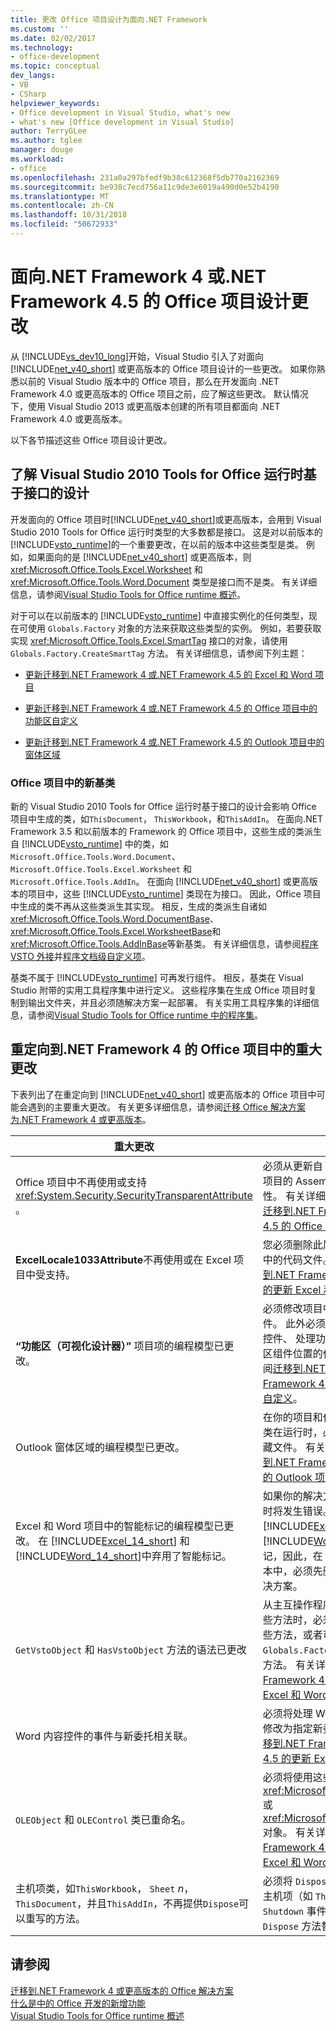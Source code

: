 ```yaml
---
title: 更改 Office 项目设计为面向.NET Framework
ms.custom: ''
ms.date: 02/02/2017
ms.technology:
- office-development
ms.topic: conceptual
dev_langs:
- VB
- CSharp
helpviewer_keywords:
- Office development in Visual Studio, what's new
- what's new [Office development in Visual Studio]
author: TerryGLee
ms.author: tglee
manager: douge
ms.workload:
- office
ms.openlocfilehash: 231a0a297bfedf9b38c612368f5db770a2162369
ms.sourcegitcommit: be938c7ecd756a11c9de3e6019a490d0e52b4190
ms.translationtype: MT
ms.contentlocale: zh-CN
ms.lasthandoff: 10/31/2018
ms.locfileid: "50672933"
---
```

# <a name="changes-to-the-design-of-office-projects-that-target-the-net-framework-4-or-the-net-framework-45"></a>面向.NET Framework 4 或.NET Framework 4.5 的 Office 项目设计更改
  从 [!INCLUDE[vs_dev10_long](../sharepoint/includes/vs-dev10-long-md.md)]开始，Visual Studio 引入了对面向 [!INCLUDE[net_v40_short](../sharepoint/includes/net-v40-short-md.md)] 或更高版本的 Office 项目设计的一些更改。 如果你熟悉以前的 Visual Studio 版本中的 Office 项目，那么在开发面向 .NET Framework 4.0 或更高版本的 Office 项目之前，应了解这些更改。 默认情况下，使用 Visual Studio 2013 或更高版本创建的所有项目都面向 .NET Framework 4.0 或更高版本。  
  
 以下各节描述这些 Office 项目设计更改。  
  
## <a name="understand-the-interface-based-design-of-the-visual-studio-2010-tools-for-office-runtime"></a>了解 Visual Studio 2010 Tools for Office 运行时基于接口的设计  
 开发面向的 Office 项目时[!INCLUDE[net_v40_short](../sharepoint/includes/net-v40-short-md.md)]或更高版本，会用到 Visual Studio 2010 Tools for Office 运行时类型的大多数都是接口。 这是对以前版本的 [!INCLUDE[vsto_runtime](../vsto/includes/vsto-runtime-md.md)]的一个重要更改，在以前的版本中这些类型是类。 例如，如果面向的是 [!INCLUDE[net_v40_short](../sharepoint/includes/net-v40-short-md.md)] 或更高版本，则 <xref:Microsoft.Office.Tools.Excel.Worksheet> 和 <xref:Microsoft.Office.Tools.Word.Document> 类型是接口而不是类。 有关详细信息，请参阅[Visual Studio Tools for Office runtime 概述](../vsto/visual-studio-tools-for-office-runtime-overview.md)。  
  
 对于可以在以前版本的 [!INCLUDE[vsto_runtime](../vsto/includes/vsto-runtime-md.md)] 中直接实例化的任何类型，现在可使用 `Globals.Factory` 对象的方法来获取这些类型的实例。 例如，若要获取实现 <xref:Microsoft.Office.Tools.Excel.SmartTag> 接口的对象，请使用 `Globals.Factory.CreateSmartTag` 方法。 有关详细信息，请参阅下列主题：  
  
-   [更新迁移到.NET Framework 4 或.NET Framework 4.5 的 Excel 和 Word 项目](../vsto/updating-excel-and-word-projects-that-you-migrate-to-the-dotnet-framework-4-or-the-dotnet-framework-4-5.md)  
  
-   [更新迁移到.NET Framework 4 或.NET Framework 4.5 的 Office 项目中的功能区自定义](../vsto/updating-ribbon-customizations-in-office-projects-that-you-migrate-to-the-dotnet-framework-4-or-the-dotnet-framework-4-5.md)  
  
-   [更新迁移到.NET Framework 4 或.NET Framework 4.5 的 Outlook 项目中的窗体区域](../vsto/updating-form-regions-in-outlook-projects-that-you-migrate-to-the-dotnet-framework-4-or-the-dotnet-framework-4-5.md)  
  
### <a name="new-base-classes-in-office-projects"></a>Office 项目中的新基类  
 新的 Visual Studio 2010 Tools for Office 运行时基于接口的设计会影响 Office 项目中生成的类，如`ThisDocument`， `ThisWorkbook`，和`ThisAddIn`。 在面向.NET Framework 3.5 和以前版本的 Framework 的 Office 项目中，这些生成的类派生自 [!INCLUDE[vsto_runtime](../vsto/includes/vsto-runtime-md.md)] 中的类，如 `Microsoft.Office.Tools.Word.Document`、`Microsoft.Office.Tools.Excel.Worksheet` 和 `Microsoft.Office.Tools.AddIn`。 在面向 [!INCLUDE[net_v40_short](../sharepoint/includes/net-v40-short-md.md)] 或更高版本的项目中，这些 [!INCLUDE[vsto_runtime](../vsto/includes/vsto-runtime-md.md)] 类现在为接口。 因此，Office 项目中生成的类不再从这些类派生其实现。 相反，生成的类派生自诸如 <xref:Microsoft.Office.Tools.Word.DocumentBase>、 <xref:Microsoft.Office.Tools.Excel.WorksheetBase>和 <xref:Microsoft.Office.Tools.AddInBase>等新基类。 有关详细信息，请参阅[程序 VSTO 外接](../vsto/programming-vsto-add-ins.md)并[程序文档级自定义项](../vsto/programming-document-level-customizations.md)。  
  
 基类不属于 [!INCLUDE[vsto_runtime](../vsto/includes/vsto-runtime-md.md)] 可再发行组件。 相反，基类在 Visual Studio 附带的实用工具程序集中进行定义。 这些程序集在生成 Office 项目时复制到输出文件夹，并且必须随解决方案一起部署。 有关实用工具程序集的详细信息，请参阅[Visual Studio Tools for Office runtime 中的程序集](../vsto/assemblies-in-the-visual-studio-tools-for-office-runtime.md)。  
  
## <a name="breaking-changes-in-office-projects-that-are-retargeted-to-the-net-framework-4"></a>重定向到.NET Framework 4 的 Office 项目中的重大更改  
 下表列出了在重定向到 [!INCLUDE[net_v40_short](../sharepoint/includes/net-v40-short-md.md)] 或更高版本的 Office 项目中可能会遇到的主要重大更改。 有关更多详细信息，请参阅[迁移 Office 解决方案为.NET Framework 4 或更高版本](../vsto/migrating-office-solutions-to-the-dotnet-framework-4-or-later.md)。  
  
|重大更改|结果|  
|---------------------|-----------------|  
|Office 项目中不再使用或支持 <xref:System.Security.SecurityTransparentAttribute> 。|必须从更新自 Visual Studio 2008 的 Office 项目的 AssemblyInfo 代码文件中删除此属性。 有关详细信息，请参阅[所需更改即可运行迁移到.NET Framework 4 或.NET Framework 4.5 的 Office 项目](../vsto/required-changes-to-run-office-projects-that-you-migrate-to-the-dotnet-framework-4-or-the-dotnet-framework-4-5.md)。|  
|**ExcelLocale1033Attribute**不再使用或在 Excel 项目中受支持。|您必须删除此属性从*AssemblyInfo* Excel 项目中的代码文件。 有关详细信息，请参阅[迁移到.NET Framework 4 或.NET Framework 4.5 的更新 Excel 和 Word 项目](../vsto/updating-excel-and-word-projects-that-you-migrate-to-the-dotnet-framework-4-or-the-dotnet-framework-4-5.md)。|  
|**“功能区（可视化设计器）”** 项目项的编程模型已更改。|必须修改项目中任何功能区项的代码隐藏文件。 此外必须修改的实例化在运行时的功能区控件、 处理功能区事件或以编程方式设置功能区组件位置的任何代码。 有关详细信息，请参阅[迁移到.NET Framework 4 或.NET Framework 4.5 的 Office 项目中的更新功能区自定义](../vsto/updating-ribbon-customizations-in-office-projects-that-you-migrate-to-the-dotnet-framework-4-or-the-dotnet-framework-4-5.md)。|  
|Outlook 窗体区域的编程模型已更改。|在你的项目和任何代码都实例化某些窗体区域类在运行时，必须修改任何窗体区域的代码隐藏文件。 有关详细信息，请参阅[更新迁移到.NET Framework 4 或.NET Framework 4.5 的 Outlook 项目中的窗体区域](../vsto/updating-form-regions-in-outlook-projects-that-you-migrate-to-the-dotnet-framework-4-or-the-dotnet-framework-4-5.md)。|  
|Excel 和 Word 项目中的智能标记的编程模型已更改。 在 [!INCLUDE[Excel_14_short](../vsto/includes/excel-14-short-md.md)] 和 [!INCLUDE[Word_14_short](../vsto/includes/word-14-short-md.md)]中弃用了智能标记。|如果你的解决方案使用智能标记，则生成项目时将发生错误。 由于 [!INCLUDE[Excel_14_short](../vsto/includes/excel-14-short-md.md)] 和 [!INCLUDE[Word_14_short](../vsto/includes/word-14-short-md.md)] 中已弃用智能标记，因此，在 [!INCLUDE[vs_dev12](../vsto/includes/vs-dev12-md.md)] 或更高版本中，必须先删除这些标记才能测试和调试解决方案。|  
|`GetVstoObject` 和 `HasVstoObject` 方法的语法已更改|从主互操作程序集 (PIA) 在本机对象上访问这些方法时，必须将 `Globals.Factory` 传递给这些方法，或者可以在由项目中的 `Globals.Factory` 属性返回的对象上访问这些方法。 有关详细信息，请参阅[迁移到.NET Framework 4 或.NET Framework 4.5 的更新 Excel 和 Word 项目](../vsto/updating-excel-and-word-projects-that-you-migrate-to-the-dotnet-framework-4-or-the-dotnet-framework-4-5.md)。|  
|Word 内容控件的事件与新委托相关联。|必须将处理 Word 内容控件的事件的任何代码修改为指定新委托。 有关详细信息，请参阅[迁移到.NET Framework 4 或.NET Framework 4.5 的更新 Excel 和 Word 项目](../vsto/updating-excel-and-word-projects-that-you-migrate-to-the-dotnet-framework-4-or-the-dotnet-framework-4-5.md)。|  
|`OLEObject` 和 `OLEControl` 类已重命名。|必须将使用这些类的实例的任何代码改为使用 <xref:Microsoft.Office.Tools.Excel.ControlSite> 或 <xref:Microsoft.Office.Tools.Word.ControlSite> 对象。 有关详细信息，请参阅[迁移到.NET Framework 4 或.NET Framework 4.5 的更新 Excel 和 Word 项目](../vsto/updating-excel-and-word-projects-that-you-migrate-to-the-dotnet-framework-4-or-the-dotnet-framework-4-5.md)。|  
|主机项类，如`ThisWorkbook`， `Sheet` *n*， `ThisDocument`，并且`ThisAddIn`，不再提供`Dispose`可以重写的方法。|必须将 `Dispose` 方法替代中的任何代码移动到主机项（如 `ThisAddIn_Shutdown`）中的 `Shutdown` 事件处理程序，并从主机项类中删除 `Dispose` 方法替代。|  
  
## <a name="see-also"></a>请参阅  
 [迁移到.NET Framework 4 或更高版本的 Office 解决方案](../vsto/migrating-office-solutions-to-the-dotnet-framework-4-or-later.md)   
 [什么是中的 Office 开发的新增功能](https://msdn.microsoft.com/library/bf054af2-c896-4723-aa15-6381145b14bb)   
 [Visual Studio Tools for Office runtime 概述](../vsto/visual-studio-tools-for-office-runtime-overview.md)  
  
  